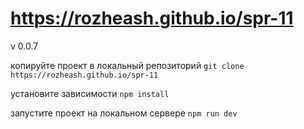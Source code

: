# https://rozheash.github.io/spr-11
v 0.0.7

копируйте проект в локальный репозиторий
`git clone https://rozheash.github.io/spr-11`

установите зависимости
`npm install` 

запустите проект на локальном сервере
`npm run dev`